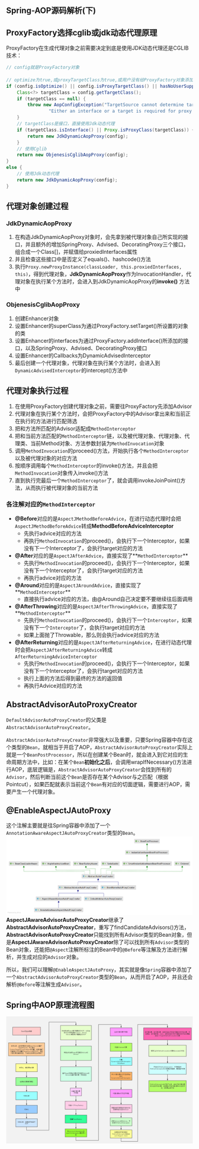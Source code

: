 ## Spring-AOP源码解析(下)

## ProxyFactory选择cglib或jdk动态代理原理
ProxyFactory在生成代理对象之前需要决定到底是使用JDK动态代理还是CGLIB技术：
```java
// config就是ProxyFactory对象

// optimize为true,或proxyTargetClass为true,或用户没有给ProxyFactory对象添加interface
if (config.isOptimize() || config.isProxyTargetClass() || hasNoUserSuppliedProxyInterfaces(config)) {
	Class<?> targetClass = config.getTargetClass();
	if (targetClass == null) {
		throw new AopConfigException("TargetSource cannot determine target class: " +
				"Either an interface or a target is required for proxy creation.");
	}
    // targetClass是接口，直接使用Jdk动态代理
	if (targetClass.isInterface() || Proxy.isProxyClass(targetClass)) {
		return new JdkDynamicAopProxy(config);
	}
    // 使用Cglib
	return new ObjenesisCglibAopProxy(config);
}
else {
    // 使用Jdk动态代理
	return new JdkDynamicAopProxy(config);
}
```
### 
## 代理对象创建过程
### JdkDynamicAopProxy

1. 在构造JdkDynamicAopProxy对象时，会先拿到被代理对象自己所实现的接口，并且额外的增加SpringProxy、Advised、DecoratingProxy三个接口，组合成一个Class[]，并赋值给proxiedInterfaces属性
1. 并且检查这些接口中是否定义了equals()、hashcode()方法
1. 执行`Proxy.newProxyInstance(classLoader, this.proxiedInterfaces, this)`，得到代理对象，**JdkDynamicAopProxy**作为InvocationHandler，代理对象在执行某个方法时，会进入到JdkDynamicAopProxy的**invoke()** 方法中
### ObjenesisCglibAopProxy

1. 创建Enhancer对象
1. 设置Enhancer的superClass为通过ProxyFactory.setTarget()所设置的对象的类
1. 设置Enhancer的interfaces为通过ProxyFactory.addInterface()所添加的接口，以及SpringProxy、Advised、DecoratingProxy接口
1. 设置Enhancer的Callbacks为DynamicAdvisedInterceptor
1. 最后创建一个代理对象，代理对象在执行某个方法时，会进入到`DynamicAdvisedInterceptor`的intercept()方法中



## 代理对象执行过程

1. 在使用ProxyFactory创建代理对象之前，需要往ProxyFactory先添加Advisor
1. 代理对象在执行某个方法时，会把ProxyFactory中的Advisor拿出来和当前正在执行的方法进行匹配筛选
1. 把和方法所匹配的Advisor适配成`MethodInterceptor`
1. 把和当前方法匹配的`MethodInterceptor`链，以及被代理对象、代理对象、代理类、当前Method对象、方法参数封装为`MethodInvocation`对象
1. 调用`MethodInvocation`的proceed()方法，开始执行各个`MethodInterceptor`以及被代理对象的对应方法
1. 按顺序调用每个`MethodInterceptor`的invoke()方法，并且会把`MethodInvocation`对象传入invoke()方法
1. 直到执行完最后一个`MethodInterceptor`了，就会调用invokeJoinPoint()方法，从而执行被代理对象的当前方法



### 各注解对应的`MethodInterceptor`

- **@Before**对应的是`AspectJMethodBeforeAdvice`，在进行动态代理时会把`AspectJMethodBeforeAdvice`转成**MethodBeforeAdviceInterceptor**
   - 先执行advice对应的方法
   - 再执行`MethodInvocation`的proceed()，会执行下一个Interceptor，如果没有下一个Interceptor了，会执行target对应的方法
- **@After**对应的是`AspectJAfterAdvice`，直接实现了**`MethodInterceptor`**
   - 先执行`MethodInvocation`的proceed()，会执行下一个Interceptor，如果没有下一个Interceptor了，会执行target对应的方法
   - 再执行advice对应的方法
- **@Around**对应的是`AspectJAroundAdvice`，直接实现了**`MethodInterceptor`**
   - 直接执行advice对应的方法，由@Around自己决定要不要继续往后面调用
- **@AfterThrowing**对应的是`AspectJAfterThrowingAdvice`，直接实现了**`MethodInterceptor`**
   - 先执行`MethodInvocation`的proceed()，会执行下一个`Interceptor`，如果没有下一个`Interceptor`了，会执行target对应的方法
   - 如果上面抛了Throwable，那么则会执行advice对应的方法
- **@AfterReturning**对应的是`AspectJAfterReturningAdvice`，在进行动态代理时会把`AspectJAfterReturningAdvice`转成`AfterReturningAdviceInterceptor`
   - 先执行`MethodInvocation`的proceed()，会执行下一个Interceptor，如果没有下一个Interceptor了，会执行target对应的方法
   - 执行上面的方法后得到最终的方法的返回值
   - 再执行Advice对应的方法



## AbstractAdvisorAutoProxyCreator


`DefaultAdvisorAutoProxyCreator`的父类是`AbstractAdvisorAutoProxyCreator`。


`AbstractAdvisorAutoProxyCreator`非常强大以及重要，只要Spring容器中存在这个类型的`Bean`，就相当于开启了AOP，`AbstractAdvisorAutoProxyCreator`实际上就是一个`BeanPostProcessor`，所以在创建某个Bean时，就会进入到它对应的生命周期方法中，比如：在某个`Bean`**初始化之后**，会调用wrapIfNecessary()方法进行AOP，底层逻辑是，`AbstractAdvisorAutoProxyCreator`会找到所有的`Advisor`，然后判断当前这个`Bean`是否存在某个Advisor与之匹配（根据Pointcut），如果匹配就表示当前这个`Bean`有对应的切面逻辑，需要进行AOP，需要产生一个代理对象。


## @EnableAspectJAutoProxy
这个注解主要就是往Spring容器中添加了一个`AnnotationAwareAspectJAutoProxyCreator`类型的`Bean`。
![AnnotationAwareAspectJAutoProxyCreator.png](/docs/spring/imgs/AnnotationAwareAspectJAutoProxyCreator.png)
**AspectJAwareAdvisorAutoProxyCreator**继承了**AbstractAdvisorAutoProxyCreator**，重写了findCandidateAdvisors()方法，**AbstractAdvisorAutoProxyCreator**只能找到所有Advisor类型的Bean对象，但是**AspectJAwareAdvisorAutoProxyCreator**除了可以找到所有`Advisor`类型的Bean对象，还能把`@Aspect`注解所标注的Bean中的`@Before`等注解及方法进行解析，并生成对应的`Advisor`对象。
​

所以，我们可以理解`@EnableAspectJAutoProxy`，其实就是像`Spring`容器中添加了一个`AbstractAdvisorAutoProxyCreator`类型的`Bean`，从而开启了AOP，并且还会解析`@Before`等注解生成`Advisor`。


## Spring中AOP原理流程图
![SpringAOP原理图.png](/docs/spring/imgs/SpringAOP原理图.png)


























